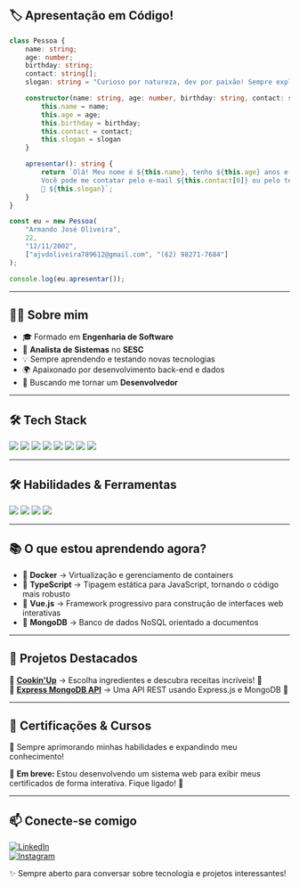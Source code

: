 ## 🏷️ Apresentação em Código!

```typescript
class Pessoa {
    name: string;
    age: number;
    birthday: string;
    contact: string[];
    slogan: string = "Curioso por natureza, dev por paixão! Sempre explorando techs e ajudando as pessoas.",

    constructor(name: string, age: number, birthday: string, contact: string[], slogan: string) {
        this.name = name;
        this.age = age;
        this.birthday = birthday;
        this.contact = contact;
        this.slogan = slogan
    }

    apresentar(): string {
        return `Olá! Meu nome é ${this.name}, tenho ${this.age} anos e nasci em ${this.birthday}.  
        Você pode me contatar pelo e-mail ${this.contact[0]} ou pelo telefone ${this.contact[1]}.
        🚀 ${this.slogan}`;
    }
}

const eu = new Pessoa(
    "Armando José Oliveira",
    22,
    "12/11/2002",
    ["ajvdoliveira789612@gmail.com", "(62) 98271-7684"]
);

console.log(eu.apresentar());
```
---

## 👨‍💻 Sobre mim
- 🎓 Formado em **Engenharia de Software**  
- 💼 **Analista de Sistemas** no **SESC**  
- 💡 Sempre aprendendo e testando novas tecnologias  
- 🌍 Apaixonado por desenvolvimento back-end e dados  
- 🎯 Buscando me tornar um **Desenvolvedor**  

---

## 🛠️ Tech Stack
<p align="left">
  <img src="https://img.shields.io/badge/-JavaScript-F7DF1E?style=for-the-badge&logo=javascript&logoColor=black" />
  <img src="https://img.shields.io/badge/-TypeScript-3178C6?style=for-the-badge&logo=typescript&logoColor=white" />
  <img src="https://img.shields.io/badge/-Node.js-339933?style=for-the-badge&logo=node.js&logoColor=white" />
  <img src="https://img.shields.io/badge/-Vue.js-4FC08D?style=for-the-badge&logo=vue.js&logoColor=white" />
  <img src="https://img.shields.io/badge/-CSharp-239120?style=for-the-badge&logo=csharp&logoColor=white" />
  <img src="https://img.shields.io/badge/-Java-007396?style=for-the-badge&logo=java&logoColor=white" />
  <img src="https://img.shields.io/badge/-Python-3776AB?style=for-the-badge&logo=python&logoColor=white" />
  <img src="https://img.shields.io/badge/-MongoDB-47A248?style=for-the-badge&logo=mongodb&logoColor=white" />
</p>

---

## 🛠️ Habilidades & Ferramentas
<p align="left">
  <img src="https://img.shields.io/badge/-Git-F05032?style=for-the-badge&logo=git&logoColor=white" />
  <img src="https://img.shields.io/badge/-Docker-2496ED?style=for-the-badge&logo=docker&logoColor=white" />
  <img src="https://img.shields.io/badge/-PostgreSQL-336791?style=for-the-badge&logo=postgresql&logoColor=white" />
  <img src="https://img.shields.io/badge/-Express.js-000000?style=for-the-badge&logo=express&logoColor=white" />
</p>

---

## 📚 O que estou aprendendo agora?
- 🔹 **Docker** → Virtualização e gerenciamento de containers  
- 🔹 **TypeScript** → Tipagem estática para JavaScript, tornando o código mais robusto  
- 🔹 **Vue.js** → Framework progressivo para construção de interfaces web interativas  
- 🔹 **MongoDB** → Banco de dados NoSQL orientado a documentos  

---

## 🚀 Projetos Destacados
🔹 **[Cookin'Up](https://github.com/armandoj-oliveira/cookin-up)** → Escolha ingredientes e descubra receitas incríveis! 🍳  
🔹 **[Express MongoDB API](https://github.com/armandoj-oliveira/express-mongo)** → Uma API REST usando Express.js e MongoDB 📡   

---

## 📜 Certificações & Cursos  
🎯 Sempre aprimorando minhas habilidades e expandindo meu conhecimento!  

🚧 **Em breve:** Estou desenvolvendo um sistema web para exibir meus certificados de forma interativa. Fique ligado! 🚀  

---

## 📫 Conecte-se comigo
[![LinkedIn](https://img.shields.io/badge/-LinkedIn-0A66C2?style=for-the-badge&logo=linkedin&logoColor=white)](https://www.linkedin.com/in/armandojoseoliveira/)  
[![Instagram](https://img.shields.io/badge/-Instagram-E4405F?style=for-the-badge&logo=instagram&logoColor=white)](https://www.instagram.com/nandoliveira_07/)  

✨ Sempre aberto para conversar sobre tecnologia e projetos interessantes!
